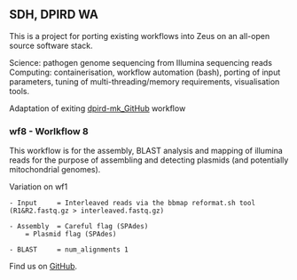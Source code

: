 ## SDH, DPIRD WA

This is a project for porting existing workflows into Zeus on an all-open source software stack.

Science: pathogen genome sequencing from Illumina sequencing reads
Computing: containerisation, workflow automation (bash), porting of input parameters, tuning of multi-threading/memory 
requirements, visualisation tools.

Adaptation of exiting [dpird-mk_GitHub](https://github.com/PawseySC/dpird-mk) workflow


### wf8 - Worlkflow 8 

This workflow is for the assembly, BLAST analysis and mapping of illumina reads for the purpose of assembling and detecting plasmids (and potentially mitochondrial genomes). 

Variation on wf1

	- Input		= Interleaved reads via the bbmap reformat.sh tool (R1&R2.fastq.gz > interleaved.fastq.gz)

	- Assembly 	= Careful flag (SPAdes)
		= Plasmid flag (SPAdes) 

	- BLAST		= num_alignments 1   

Find us on [GitHub](https://github.com/sdhair/dpird-wf/).
